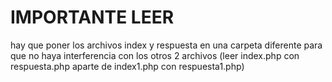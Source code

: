 # IMPORTANTE LEER
hay que poner los archivos index y respuesta en una carpeta diferente para que no haya interferencia con los otros 2 archivos
(leer index.php con respuesta.php aparte de index1.php con respuesta1.php)
